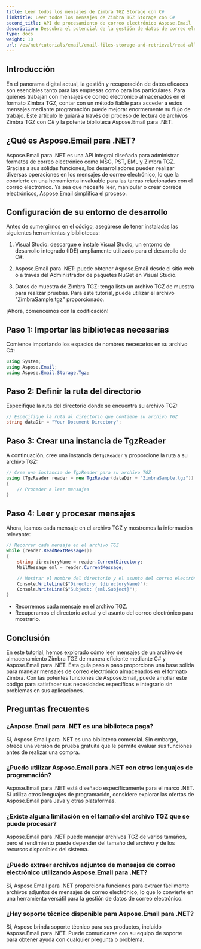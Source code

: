 ```yaml
---
title: Leer todos los mensajes de Zimbra TGZ Storage con C#
linktitle: Leer todos los mensajes de Zimbra TGZ Storage con C#
second_title: API de procesamiento de correo electrónico Aspose.Email .NET
description: Descubra el potencial de la gestión de datos de correo electrónico con nuestra guía paso a paso sobre cómo leer archivos TGZ de Zimbra con C# y la biblioteca Aspose.Email para .NET. Este tutorial le ayudará a acceder y procesar mensajes de correo electrónico de manera eficiente.
type: docs
weight: 10
url: /es/net/tutorials/email/email-files-storage-and-retrieval/read-all-messages-from-zimbra-tgz-storage/
---
```

## Introducción

En el panorama digital actual, la gestión y recuperación de datos eficaces son esenciales tanto para las empresas como para los particulares. Para quienes trabajan con mensajes de correo electrónico almacenados en el formato Zimbra TGZ, contar con un método fiable para acceder a estos mensajes mediante programación puede mejorar enormemente su flujo de trabajo. Este artículo le guiará a través del proceso de lectura de archivos Zimbra TGZ con C# y la potente biblioteca Aspose.Email para .NET.

## ¿Qué es Aspose.Email para .NET?

Aspose.Email para .NET es una API integral diseñada para administrar formatos de correo electrónico como MSG, PST, EML y Zimbra TGZ. Gracias a sus sólidas funciones, los desarrolladores pueden realizar diversas operaciones en los mensajes de correo electrónico, lo que la convierte en una herramienta invaluable para las tareas relacionadas con el correo electrónico. Ya sea que necesite leer, manipular o crear correos electrónicos, Aspose.Email simplifica el proceso.

## Configuración de su entorno de desarrollo

Antes de sumergirnos en el código, asegúrese de tener instaladas las siguientes herramientas y bibliotecas:

1. Visual Studio: descargue e instale Visual Studio, un entorno de desarrollo integrado (IDE) ampliamente utilizado para el desarrollo de C#.

2. Aspose.Email para .NET: puede obtener Aspose.Email desde el sitio web o a través del Administrador de paquetes NuGet en Visual Studio.

3. Datos de muestra de Zimbra TGZ: tenga listo un archivo TGZ de muestra para realizar pruebas. Para este tutorial, puede utilizar el archivo "ZimbraSample.tgz" proporcionado.

¡Ahora, comencemos con la codificación!

## Paso 1: Importar las bibliotecas necesarias

Comience importando los espacios de nombres necesarios en su archivo C#:

```csharp
using System;
using Aspose.Email;
using Aspose.Email.Storage.Tgz;
```

## Paso 2: Definir la ruta del directorio

Especifique la ruta del directorio donde se encuentra su archivo TGZ:

```csharp
// Especifique la ruta al directorio que contiene su archivo TGZ
string dataDir = "Your Document Directory";
```

## Paso 3: Crear una instancia de TgzReader

 A continuación, cree una instancia de`TgzReader` y proporcione la ruta a su archivo TGZ:

```csharp
// Cree una instancia de TgzReader para su archivo TGZ
using (TgzReader reader = new TgzReader(dataDir + "ZimbraSample.tgz"))
{
    // Proceder a leer mensajes
}
```

## Paso 4: Leer y procesar mensajes

Ahora, leamos cada mensaje en el archivo TGZ y mostremos la información relevante:

```csharp
// Recorrer cada mensaje en el archivo TGZ
while (reader.ReadNextMessage())
{
    string directoryName = reader.CurrentDirectory;
    MailMessage eml = reader.CurrentMessage;

    // Mostrar el nombre del directorio y el asunto del correo electrónico
    Console.WriteLine($"Directory: {directoryName}");
    Console.WriteLine($"Subject: {eml.Subject}");
}
```

- Recorremos cada mensaje en el archivo TGZ.
- Recuperamos el directorio actual y el asunto del correo electrónico para mostrarlo.


## Conclusión

En este tutorial, hemos explorado cómo leer mensajes de un archivo de almacenamiento Zimbra TGZ de manera eficiente mediante C# y Aspose.Email para .NET. Esta guía paso a paso proporciona una base sólida para manejar mensajes de correo electrónico almacenados en el formato Zimbra. Con las potentes funciones de Aspose.Email, puede ampliar este código para satisfacer sus necesidades específicas e integrarlo sin problemas en sus aplicaciones.

## Preguntas frecuentes

### ¿Aspose.Email para .NET es una biblioteca paga?
Sí, Aspose.Email para .NET es una biblioteca comercial. Sin embargo, ofrece una versión de prueba gratuita que le permite evaluar sus funciones antes de realizar una compra.

### ¿Puedo utilizar Aspose.Email para .NET con otros lenguajes de programación?
Aspose.Email para .NET está diseñado específicamente para el marco .NET. Si utiliza otros lenguajes de programación, considere explorar las ofertas de Aspose.Email para Java y otras plataformas.

### ¿Existe alguna limitación en el tamaño del archivo TGZ que se puede procesar?
Aspose.Email para .NET puede manejar archivos TGZ de varios tamaños, pero el rendimiento puede depender del tamaño del archivo y de los recursos disponibles del sistema.

### ¿Puedo extraer archivos adjuntos de mensajes de correo electrónico utilizando Aspose.Email para .NET?
Sí, Aspose.Email para .NET proporciona funciones para extraer fácilmente archivos adjuntos de mensajes de correo electrónico, lo que lo convierte en una herramienta versátil para la gestión de datos de correo electrónico.

### ¿Hay soporte técnico disponible para Aspose.Email para .NET?
Sí, Aspose brinda soporte técnico para sus productos, incluido Aspose.Email para .NET. Puede comunicarse con su equipo de soporte para obtener ayuda con cualquier pregunta o problema.